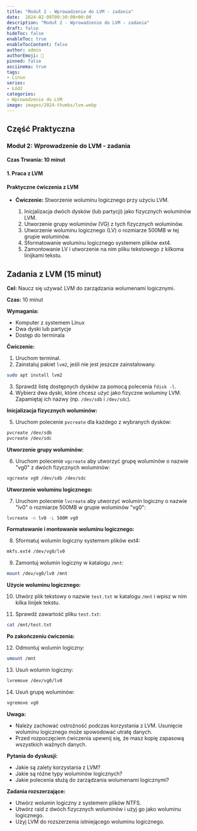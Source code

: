 ```yaml
---
title: "Moduł 2 - Wprowadzenie do LVM - zadania"
date:  2024-02-09T09:30:00+00:00
description: "Moduł 2 - Wprowadzenie do LVM - zadania"
draft: false
hideToc: false
enableToc: true
enableTocContent: false
author: admin
authorEmoji: 🐧
pinned: false
asciinema: true
tags:
- Linux
series:
- Łódź
categories:
- Wprowadzenie do LVM
image: images/2024-thumbs/lvm.webp
---
```

## Część Praktyczna

### Moduł 2: Wprowadzenie do LVM - zadania

#### Czas Trwania: 10 minut

#### 1. **Praca z LVM**

#### Praktyczne ćwiczenia z LVM

- **Ćwiczenie:** Stworzenie woluminu logicznego przy użyciu LVM.

  1. Inicjalizacja dwóch dysków (lub partycji) jako fizycznych woluminów LVM.
  2. Utworzenie grupy woluminów (VG) z tych fizycznych woluminów.
  3. Utworzenie woluminu logicznego (LV) o rozmiarze 500MB w tej grupie woluminów.
  4. Sformatowanie woluminu logicznego systemem plików ext4.
  5. Zamontowanie LV i utworzenie na nim pliku tekstowego z kilkoma linijkami tekstu.

 ## Zadania z LVM (15 minut)

**Cel:** Naucz się używać LVM do zarządzania wolumenami logicznymi.

**Czas:** 10 minut

**Wymagania:**

* Komputer z systemem Linux
* Dwa dyski lub partycje
* Dostęp do terminala

**Ćwiczenie:**

1. Uruchom terminal.
2. Zainstaluj pakiet `lvm2`, jeśli nie jest jeszcze zainstalowany.

```bash
sudo apt install lvm2
```

3. Sprawdź listę dostępnych dysków za pomocą polecenia `fdisk -l`.
4. Wybierz dwa dyski, które chcesz użyć jako fizyczne woluminy LVM. Zapamiętaj ich nazwy (np. `/dev/sdb` i `/dev/sdc`).

**Inicjalizacja fizycznych woluminów:**

5. Uruchom polecenie `pvcreate` dla każdego z wybranych dysków:

```bash
pvcreate /dev/sdb
pvcreate /dev/sdc
```

**Utworzenie grupy woluminów:**

6. Uruchom polecenie `vgcreate` aby utworzyć grupę woluminów o nazwie "vg0" z dwóch fizycznych woluminów:

```bash
vgcreate vg0 /dev/sdb /dev/sdc
```

**Utworzenie woluminu logicznego:**

7. Uruchom polecenie `lvcreate` aby utworzyć wolumin logiczny o nazwie "lv0" o rozmiarze 500MB w grupie woluminów "vg0":

```bash
lvcreate -n lv0 -L 500M vg0
```

**Formatowanie i montowanie woluminu logicznego:**

8. Sformatuj wolumin logiczny systemem plików ext4:

```bash
mkfs.ext4 /dev/vg0/lv0
```

9. Zamontuj wolumin logiczny w katalogu `/mnt`:

```bash
mount /dev/vg0/lv0 /mnt
```

**Użycie woluminu logicznego:**

10. Utwórz plik tekstowy o nazwie `test.txt` w katalogu `/mnt` i wpisz w nim kilka linijek tekstu.

11. Sprawdź zawartość pliku `test.txt`:

```bash
cat /mnt/test.txt
```

**Po zakończeniu ćwiczenia:**

12. Odmontuj wolumin logiczny:

```bash
umount /mnt
```

13. Usuń wolumin logiczny:

```bash
lvremove /dev/vg0/lv0
```

14. Usuń grupę woluminów:

```bash
vgremove vg0
```

**Uwaga:**

* Należy zachować ostrożność podczas korzystania z LVM. Usunięcie woluminu logicznego może spowodować utratę danych.
* Przed rozpoczęciem ćwiczenia upewnij się, że masz kopię zapasową wszystkich ważnych danych.

**Pytania do dyskusji:**

* Jakie są zalety korzystania z LVM?
* Jakie są różne typy woluminów logicznych?
* Jakie polecenia służą do zarządzania wolumenami logicznymi?

**Zadania rozszerzające:**

* Utwórz wolumin logiczny z systemem plików NTFS.
* Utwórz raid z dwóch fizycznych woluminów i użyj go jako woluminu logicznego.
* Użyj LVM do rozszerzenia istniejącego woluminu logicznego.